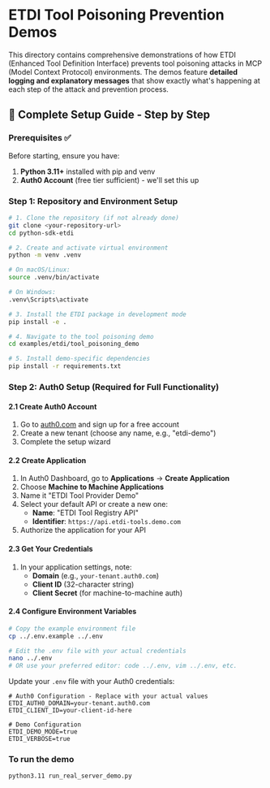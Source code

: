 # ETDI Tool Poisoning Prevention Demos

This directory contains comprehensive demonstrations of how ETDI (Enhanced Tool Definition Interface) prevents tool poisoning attacks in MCP (Model Context Protocol) environments. The demos feature **detailed logging and explanatory messages** that show exactly what's happening at each step of the attack and prevention process.

## 🚀 Complete Setup Guide - Step by Step

### Prerequisites ✅

Before starting, ensure you have:

1. **Python 3.11+** installed with pip and venv
2. **Auth0 Account** (free tier sufficient) - we'll set this up

### Step 1: Repository and Environment Setup

```bash
# 1. Clone the repository (if not already done)
git clone <your-repository-url>
cd python-sdk-etdi

# 2. Create and activate virtual environment
python -m venv .venv

# On macOS/Linux:
source .venv/bin/activate

# On Windows:
.venv\Scripts\activate

# 3. Install the ETDI package in development mode
pip install -e .

# 4. Navigate to the tool poisoning demo
cd examples/etdi/tool_poisoning_demo

# 5. Install demo-specific dependencies
pip install -r requirements.txt
```

### Step 2: Auth0 Setup (Required for Full Functionality)

#### 2.1 Create Auth0 Account

1. Go to [auth0.com](https://auth0.com) and sign up for a free account
2. Create a new tenant (choose any name, e.g., "etdi-demo")
3. Complete the setup wizard

#### 2.2 Create Application

1. In Auth0 Dashboard, go to **Applications** → **Create Application**
2. Choose **Machine to Machine Applications**
3. Name it "ETDI Tool Provider Demo"
4. Select your default API or create a new one:
   - **Name**: "ETDI Tool Registry API"
   - **Identifier**: `https://api.etdi-tools.demo.com`
5. Authorize the application for your API

#### 2.3 Get Your Credentials

1. In your application settings, note:
   - **Domain** (e.g., `your-tenant.auth0.com`)
   - **Client ID** (32-character string)
   - **Client Secret** (for machine-to-machine auth)

#### 2.4 Configure Environment Variables

```bash
# Copy the example environment file
cp ../.env.example ../.env

# Edit the .env file with your actual credentials
nano ../.env
# OR use your preferred editor: code ../.env, vim ../.env, etc.
```

Update your `.env` file with your Auth0 credentials:
```env
# Auth0 Configuration - Replace with your actual values
ETDI_AUTH0_DOMAIN=your-tenant.auth0.com
ETDI_CLIENT_ID=your-client-id-here

# Demo Configuration
ETDI_DEMO_MODE=true
ETDI_VERBOSE=true
```

### To run the demo

```
python3.11 run_real_server_demo.py 
```